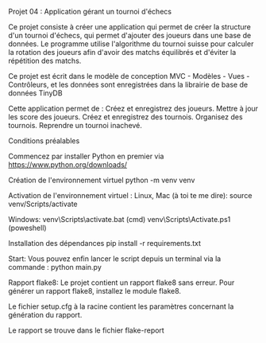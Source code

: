 Projet 04 : Application gérant un tournoi d'échecs


Ce projet consiste à créer une application qui permet de créer la structure d'un tournoi d'échecs, qui permet d'ajouter des joueurs dans une base de données. Le programme utilise l'algorithme du tournoi suisse pour calculer la rotation des joueurs afin d'avoir des matchs équilibrés et d'éviter la répétition des matchs.

Ce projet est écrit dans le modèle de conception MVC - Modèles - Vues - Contrôleurs, et les données sont enregistrées dans la librairie de base de données TinyDB


Cette application permet de :
    Créez et enregistrez des joueurs.
    Mettre à jour les score des joueurs.
    Créez et enregistrez des tournois.
    Organisez des tournois.
    Reprendre un tournoi inachevé.

Conditions préalables

Commencez par installer Python en premier via https://www.python.org/downloads/ 

Création de l'environnement virtuel
python -m venv venv 

Activation de l'environnement virtuel :
Linux, Mac (à toi te me dire):
source venv/Scripts/activate

Windows:
venv\Scripts\activate.bat (cmd)
venv\Scripts\Activate.ps1 (poweshell)

Installation des dépendances
pip install -r requirements.txt

Start:
Vous pouvez enfin lancer le script depuis un terminal via la commande :
python main.py

Rapport flake8:
Le projet contient un rapport flake8 sans erreur. Pour générer un rapport flake8, installez le module flake8.

Le fichier setup.cfg à la racine contient les paramètres concernant la génération du rapport.

Le rapport se trouve dans le fichier flake-report